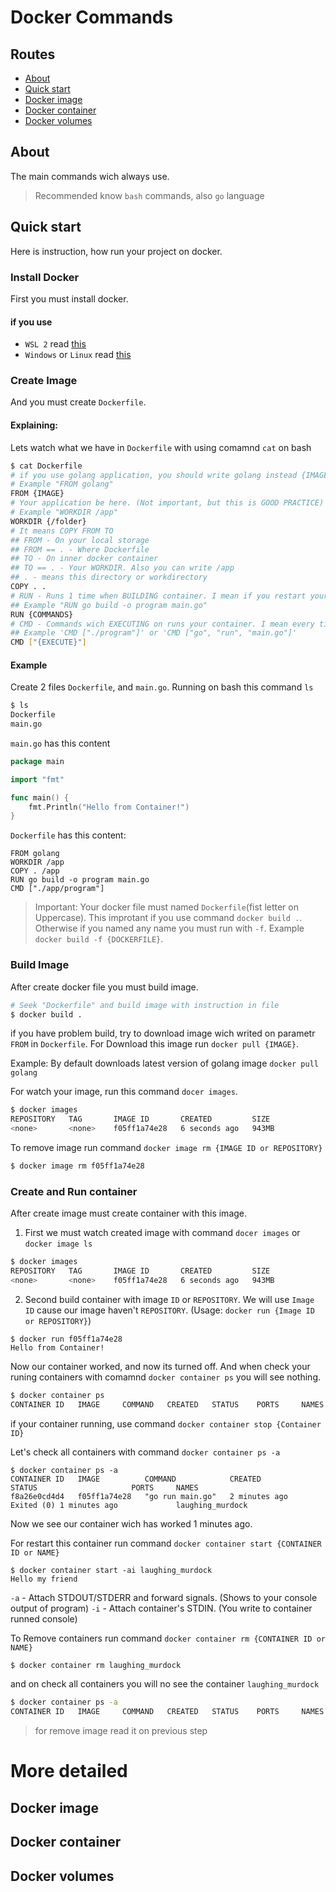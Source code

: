 # Docker Commands

## Routes
- [About](About)
- [Quick start](Quick-start)
- [Docker image](Docker-image)
- [Docker container](Docker-container)
- [Docker volumes](Docker-volumes)

## About
The main commands wich always use.
> Recommended know `bash` commands, also `go` language

## Quick start
Here is instruction, how run your project on docker.

### Install Docker 
First you must install docker. 

#### if you use 
- `WSL 2` read [this](https://docs.microsoft.com/ru-ru/windows/wsl/tutorials/wsl-containers)
- `Windows` or `Linux` read [this](https://hub.docker.com/)

### Create Image
And you must create `Dockerfile`.

#### Explaining:
Lets watch what we have in `Dockerfile` with using comamnd `cat` on bash
```bash
$ cat Dockerfile
# if you use golang application, you should write golang instead {IMAGE}
# Example "FROM golang"
FROM {IMAGE}
# Your application be here. (Not important, but this is GOOD PRACTICE)
# Example "WORKDIR /app"
WORKDIR {/folder}
# It means COPY FROM TO
## FROM - On your local storage
## FROM == . - Where Dockerfile
## TO - On inner docker container
## TO == . - Your WORKDIR. Also you can write /app
## . - means this directory or workdirectory
COPY . . 
# RUN - Runs 1 time when BUILDING container. I mean if you restart your container again it will not execute.
## Example "RUN go build -o program main.go"
RUN {COMMANDS}
# CMD - Commands wich EXECUTING on runs your container. I mean every time when you restart container. 1 argument 1 value on CMD.
## Example 'CMD ["./program"]' or 'CMD ["go", "run", "main.go"]'
CMD ["{EXECUTE}"]
```

#### Example
Create 2 files `Dockerfile`, and `main.go`.
Running on bash this command `ls`
```bash
$ ls
Dockerfile
main.go
```

`main.go` has this content
```go
package main

import "fmt"

func main() {
    fmt.Println("Hello from Container!")
}
```

`Dockerfile` has this content:
```docker
FROM golang
WORKDIR /app
COPY . /app
RUN go build -o program main.go
CMD ["./app/program"]
```
> Important: Your docker file must named `Dockerfile`(fist letter on Uppercase). This improtant if you use command `docker build .`. Otherwise if you named any name you must run with `-f`. Example `docker build -f {DOCKERFILE}`.

### Build Image
After create docker file you must build image. 
```bash
# Seek "Dockerfile" and build image with instruction in file
$ docker build .
```
if you have problem build, try to download image wich writed on parametr `FROM` in `Dockerfile`. For Download this image run `docker pull {IMAGE}`. 

Example: By default downloads latest version of golang image
`docker pull golang`

For watch your image, run this command `docer images`.
```bash
$ docker images
REPOSITORY   TAG       IMAGE ID       CREATED         SIZE
<none>       <none>    f05ff1a74e28   6 seconds ago   943MB
```

To remove image run command `docker image rm {IMAGE ID or REPOSITORY}`
```bash
$ docker image rm f05ff1a74e28
```

### Create and Run container
After create image must create container with this image. 

1. First we must watch created image with command `docer images` or `docker image ls`
```bash
$ docker images
REPOSITORY   TAG       IMAGE ID       CREATED         SIZE
<none>       <none>    f05ff1a74e28   6 seconds ago   943MB
```
2. Second build container with image `ID` or `REPOSITORY`. We will use `Image ID` cause our image haven't `REPOSITORY`. (Usage: `docker run {Image ID or REPOSITORY}`)
```
$ docker run f05ff1a74e28
Hello from Container!
```

Now our container worked, and now its turned off. And when check your runing containers with comamnd `docker container ps` you will see nothing.
```bash
$ docker container ps
CONTAINER ID   IMAGE     COMMAND   CREATED   STATUS    PORTS     NAMES
```
if your container running, use command `docker container stop {Container ID}`

Let's check all containers with command `docker container ps -a` 
```
$ docker container ps -a
CONTAINER ID   IMAGE          COMMAND            CREATED         STATUS                     PORTS     NAMES
f8a26e0cd4d4   f05ff1a74e28   "go run main.go"   2 minutes ago   Exited (0) 1 minutes ago             laughing_murdock
```
Now we see our container wich has worked 1 minutes ago.

For restart this container run command `docker container start {CONTAINER ID or NAME}`
```
$ docker container start -ai laughing_murdock
Hello my friend
```
`-a` - Attach STDOUT/STDERR and forward signals. (Shows to your console output of program) 
`-i` -  Attach container's STDIN. (You write to container runned console)

To Remove containers run command `docker container rm {CONTAINER ID or NAME}`
```bash
$ docker container rm laughing_murdock
```
and on check all containers you will no see the container `laughing_murdock`
```bash
$ docker container ps -a
CONTAINER ID   IMAGE     COMMAND   CREATED   STATUS    PORTS     NAMES
```
> for remove image read it on previous step

# More detailed 
## Docker image
<!-- docker build -f {filename} | . , docker image ls | tag | pull | prune | inspect   -->
## Docker container
<!-- docker container run -d --rm --name {name} {imageid or name} | create {} |  | stop -->
## Docker volumes

